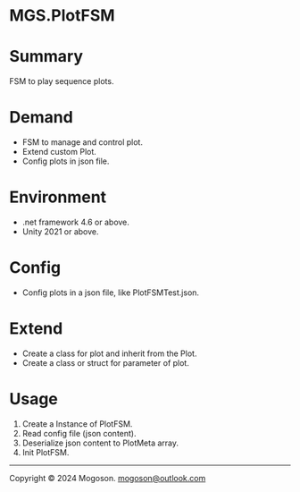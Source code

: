 # MGS.PlotFSM
# Summary

FSM to play sequence plots.

# Demand
- FSM to manage and control plot.
- Extend custom Plot.
- Config plots in json file.

# Environment
- .net framework 4.6 or above.
- Unity 2021 or above.

# Config
- Config plots in a json file, like PlotFSMTest.json.

# Extend
- Create a class for plot and inherit from the Plot<T>.
- Create a class or struct for parameter of plot.

# Usage
1. Create a Instance of PlotFSM.
1.  Read config file (json content).
1.  Deserialize json content to PlotMeta array.
1.   Init PlotFSM.

---

Copyright © 2024 Mogoson.	mogoson@outlook.com